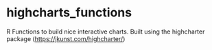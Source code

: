 # highcharts_functions
R Functions to build nice interactive charts. 
Built using the highcharter package (https://jkunst.com/highcharter/) 
